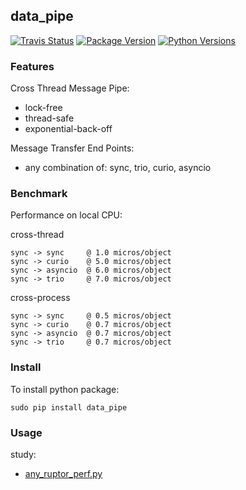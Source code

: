 
## data_pipe

[![Travis Status][travis_icon]][travis_link]
[![Package Version][pypi_icon]][pypi_link]
[![Python Versions][python_icon]][python_link]

### Features

Cross Thread Message Pipe:
* lock-free
* thread-safe
* exponential-back-off

Message Transfer End Points:
* any combination of: sync, trio, curio, asyncio

### Benchmark

Performance on local CPU:

cross-thread
```
sync -> sync     @ 1.0 micros/object
sync -> curio    @ 5.0 micros/object
sync -> asyncio  @ 6.0 micros/object
sync -> trio     @ 7.0 micros/object
```

cross-process
```
sync -> sync     @ 0.5 micros/object
sync -> curio    @ 0.7 micros/object
sync -> asyncio  @ 0.7 micros/object
sync -> trio     @ 0.7 micros/object
```

### Install

To install python package:

```
sudo pip install data_pipe
```

### Usage

study:
* [any_ruptor_perf.py](https://github.com/random-python/data_pipe/blob/master/src/perf/data_pipe_perf/any_ruptor_perf.py)




[travis_icon]: https://travis-ci.org/random-python/data_pipe.svg?branch=master
[travis_link]: https://travis-ci.org/random-python/data_pipe/builds

[pypi_icon]: https://badge.fury.io/py/data-pipe.svg
[pypi_link]: https://pypi.python.org/pypi/data-pipe

[python_icon]: https://img.shields.io/pypi/pyversions/data_pipe.svg
[python_link]: https://pypi.python.org/pypi/data-pipe

[tokei_icon]: https://tokei.rs/b1/github/random-python/data_pipe
[tokei_link]: https://github.com/random-python/data_pipe/tree/master/src
